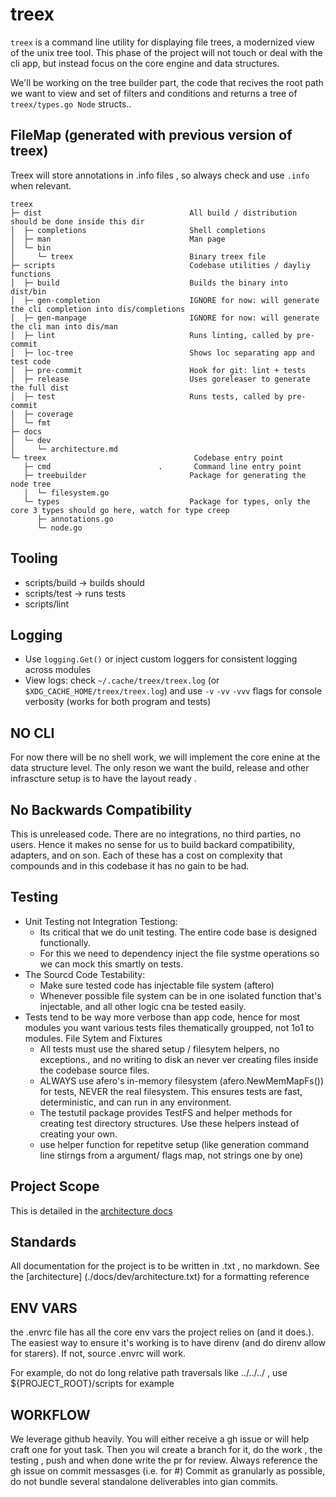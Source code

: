 # treex

`treex` is a command line utility for displaying file trees, a modernized view of the unix tree tool.
This phase of the project will not touch or deal with the cli app, but instead focus on the core engine and data structures.

We'll be working on the tree builder part, the code that recives the root path we want to view and set of filters and conditions and returns a tree of `treex/types.go Node` structs..

## FileMap (generated with previous version of treex)

Treex will store annotations in .info files , so always check and use `.info` when relevant.

```text
treex
├─ dist                                 All build / distribution should be done inside this dir
│  ├─ completions                       Shell completions
│  ├─ man                               Man page
│  └─ bin
│     └─ treex                          Binary treex file
├─ scripts                              Codebase utilities / dayliy functions
│  ├─ build                             Builds the binary into dist/bin
│  ├─ gen-completion                    IGNORE for now: will generate the cli completion into dis/completions
│  ├─ gen-manpage                       IGNORE for now: will generate the cli man into dis/man
│  ├─ lint                              Runs linting, called by pre-commit
│  ├─ loc-tree                          Shows loc separating app and test code
│  ├─ pre-commit                        Hook for git: lint + tests
│  ├─ release                           Uses goreleaser to generate the full dist
│  ├─ test                              Runs tests, called by pre-commit
│  ├─ coverage
│  └─ fmt
├─ docs
│  └─ dev
│     └─ architecture.md
└─ treex                                 Codebase entry point
   ├─ cmd                        .       Command line entry point
   ├─ treebuilder                       Package for generating the node tree
   │  └─ filesystem.go
   └─ types                             Package for types, only the core 3 types should go here, watch for type creep
      ├─ annotations.go
      └─ node.go
```

## Tooling

- scripts/build -> builds should
- scripts/test -> runs tests
- scripts/lint

## Logging

- Use `logging.Get()` or inject custom loggers for consistent logging across modules
- View logs: check `~/.cache/treex/treex.log` (or `$XDG_CACHE_HOME/treex/treex.log`) and use `-v` `-vv` `-vvv` flags for console verbosity (works for both program and tests)

## NO CLI

  For now there will be no shell work, we will implement the core enine at the data structure level.
  The only reson we want the build, release and other infrascture setup is to have the layout ready .

## No Backwards Compatibility

  This is unreleased code. There are no integrations, no third parties, no users. Hence it makes no sense for us to build backard compatibility, adapters, and on son. Each of these has a cost on complexity that compounds and in this codebase it has no gain to be had.

## Testing

- Unit Testing not Integration Testiong:
  - Its critical that we do unit testing. The entire code base is designed functionally.
  - For this we need to dependency inject the file systme operations so we can mock this smartly on tests.
- The Sourcd Code Testability:
  - Make sure tested code has injectable file system (aftero)
  - Whenever possible file system can be in one isolated function that's injectable, and all other logic cna be tested easily.
- Tests tend to be way more verbose than app code, hence for most modules you want various tests files thematically groupped, not 1o1 to modules.
File Sytem and Fixtures
  - All tests must use the shared setup / filesytem helpers, no exceptions., and no writing to disk an never ver creating files inside the codebase source files.
  - ALWAYS use afero's in-memory filesystem (afero.NewMemMapFs()) for tests, NEVER the real filesystem. This ensures tests are fast, deterministic, and can run in any environment.
  - The testutil package provides TestFS and helper methods for creating test directory structures. Use these helpers instead of creating your own.
  - use helper function for repetitve setup (like generation command line stirngs from a argument/ flags map, not strings one by one)

## Project Scope

  This is detailed in the [architecture docs](./docs/dev/architecture.txt)

## Standards

  All documentation for the project is to be written in .txt , no markdown. See the [architecture] (./docs/dev/architecture.txt) for a formatting reference

## ENV VARS

  the .envrc file has all the core env vars the project relies on (and it does.). The easiest way to ensure it's working is to have direnv (and do direnv allow for starers). If not, source .envrc will work.

  For example, do not do long relative path traversals like ../../../ , use ${PROJECT_ROOT}/scripts for example

## WORKFLOW

We leverage github heavily. You will either receive a gh issue or will help craft one for yout task.
Then you wil create a branch for it, do the work , the testing , push and when done write the pr for review.
Always reference the gh issue on commit messasges (i.e. for #<issue>)
Commit as granularly as possible, do not bundle several standalone deliverables into gian commits.
